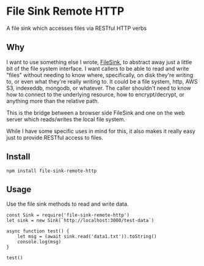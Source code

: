 # File Sink Remote HTTP
A file sink which accesses files via RESTful HTTP verbs

## Why

I want to use something else I wrote, [FileSink](https://www.npmjs.com/package/file-sink), to abstract
away just a little bit of the file system interface. I want callers to be able to read and write "files"
without needing to know where, specifically, on disk they're writing to, or even what they're really writing
to. It could be a file system, http, AWS S3, indexeddb, mongodb, or whatever. The caller shouldn't need to
know how to connect to the underlying resource, how to encrypt/decrypt, or anything more than the relative
path.

This is the bridge between a browser side FileSink and one on the web server which reads/writes the local
file system.

While I have some specific uses in mind for this, it also makes it really easy just to provide RESTful access
to files.

## Install

```
npm install file-sink-remote-http
```

## Usage

Use the file sink methods to read and write data.

```
const Sink = require('file-sink-remote-http')
let sink = new Sink(`http://localhost:3000/test-data`)

async function test() {
	let msg = (await sink.read('data1.txt')).toString()
	console.log(msg)
}

test()
```

